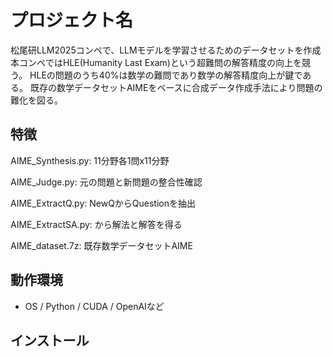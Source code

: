 # プロジェクト名
松尾研LLM2025コンペで、LLMモデルを学習させるためのデータセットを作成
本コンペではHLE(Humanity Last Exam)という超難問の解答精度の向上を競う。
HLEの問題のうち40%は数学の難問であり数学の解答精度向上が鍵である。
既存の数学データセットAIMEをベースに合成データ作成手法により問題の難化を図る。

## 特徴
AIME_Synthesis.py: 11分野各1問x11分野

AIME_Judge.py: 元の問題と新問題の整合性確認

AIME_ExtractQ.py: NewQからQuestionを抽出

AIME_ExtractSA.py: <Question>から解法と解答を得る

AIME_dataset.7z: 既存数学データセットAIME

## 動作環境
- OS / Python / CUDA / OpenAIなど

## インストール



